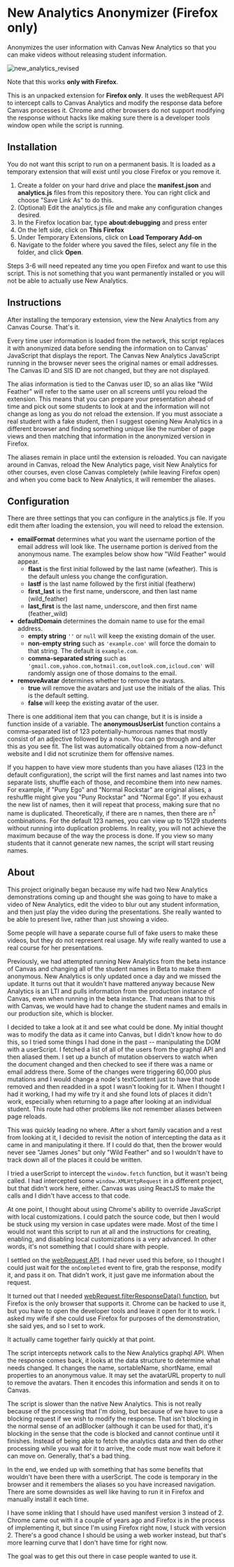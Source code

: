 # New Analytics Anonymizer (Firefox only)

Anonymizes the user information with Canvas New Analytics so that you can make videos without releasing student information.

![new_analytics_revised](https://user-images.githubusercontent.com/14840711/125204442-00db7280-e243-11eb-9989-7ea7b7c4f5a5.png)

Note that this works **only with Firefox**.

This is an unpacked extension for **Firefox only**. 
It uses the webRequest API to intercept calls to Canvas Analytics and modify the response data before Canvas processes it. 
Chrome and other browsers do not support modifying the response without hacks like making sure there is a developer tools window open while the script is running.

## Installation
You do not want this script to run on a permanent basis. It is loaded as a temporary extension that will exist until you close Firefox or you remove it.
1. Create a folder on your hard drive and place the **manifest.json** and **analytics.js** files from this repository there. You can right click and choose "Save Link As" to do this.
2. (Optional) Edit the analytics.js file and make any configuration changes desired.
3. In the Firefox location bar, type **about:debugging** and press enter
4. On the left side, click on **This Firefox**
5. Under Temporary Extensions, click on **Load Temporary Add-on**
6. Navigate to the folder where you saved the files, select any file in the folder, and click **Open**.

Steps 3-6 will need repeated any time you open Firefox and want to use this script. This is not something that you want permanently installed or you will not be able to actually use New Analytics.

## Instructions
After installing the temporary extension, view the New Analytics from any Canvas Course. That's it.

Every time user information is loaded from the network, this script replaces it with anonymized data before sending the information on to Canvas' JavaScript that displays the report.
The Canvas New Analytics JavaScript running in the browser never sees the original names or email addresses. The Canvas ID and SIS ID are not changed, but they are not displayed.

The alias information is tied to the Canvas user ID, so an alias like "Wild Feather" will refer to the same user on all screens until you reload the extension.
This means that you can prepare your presentation ahead of time and pick out some students to look at and the information will not change as long as you do not reload the extension.
If you must associate a real student with a fake student, then I suggest opening New Analytics in a different browser and finding something unique like the number of page views and then matching that information in the anonymized version in Firefox.

The aliases remain in place until the extension is reloaded. You can navigate around in Canvas, reload the New Analytics page, visit New Analytics for other courses,
even close Canvas completely (while leaving Firefox open) and when you come back to New Analytics, it will remember the aliases.

## Configuration
There are three settings that you can configure in the analytics.js file. If you edit them after loading the extension, you will need to reload the extension.

* **emailFormat** determines what you want the username portion of the email address will look like. The username portion is derived from the anonymous name. The examples below show how "Wild Feather" would appear.
  * **flast** is the first initial followed by the last name (wfeather). This is the default unless you change the configuration.
  * **lastf** is the last name followed by the first initial (featherw)
  * **first_last** is the first name, underscore, and then last name (wild_feather)
  * **last_first** is the last name, underscore, and then first name (feather_wild)
* **defaultDomain** determines the domain name to use for the email address.
  * **empty string** `''` or `null` will keep the existing domain of the user.
  * **non-empty string** such as `'example.com'` will force the domain to that string. The default is `example.com`.
  * **comma-separated string** such as `'gmail.com,yahoo.com,hotmail.com,outlook.com,icloud.com'` will randomly assign one of those domains to the email.
* **removeAvatar** determines whether to remove the avatars.
  * **true** will remove the avatars and just use the initials of the alias. This is the default setting.
  * **false** will keep the existing avatar of the user.

There is one additional item that you can change, but it is is inside a function inside of a variable. 
The **anonymousUserList** function contains a comma-separated list of 123 potentially-humorous names that mostly consist of an adjective followed by a noun.
You can go through and alter this as you see fit. The list was automatically obtained from a now-defunct website and I did not scrutinize them for offensive names.

If you happen to have view more students than you have aliases (123 in the default configuration), the script will the first names 
and last names into two separate lists, shuffle each of those, and recombine them into new names.
For example, if "Puny Ego" and "Normal Rockstar" are original alises, a reshuffle might give you "Puny Rockstar" and "Normal Ego".
If you exhaust the new list of names, then it will repeat that process, making sure that no name is duplicated.
Theoretically, if there are n names, then there are n<sup>2</sup> combinations. For the default 123 names, 
you can view up to 15129 students without running into duplication problems.
In reality, you will not achieve the maximum because of the way the process is done.
If you view so many students that it cannot generate new names, the script will start reusing names.

## About
This project originally began because my wife had two New Analytics demonstrations coming up and thought she was going to have to make a video of New Analytics, edit the
video to blur out any student information, and then just play the video during the presentations. She really wanted to be able to present live, rather than just showing
a video.

Some people will have a separate course full of fake users to make these videos, but they do not represent real usage. My wife really wanted to use a real course for her presentations.

Previously, we had attempted running New Analytics from the beta instance of Canvas and changing all of the student names in Beta to make them anonymous.
New Analytics is only updated once a day and we missed the update. It turns out that it wouldn't have mattered anyway because 
New Analytics is an LTI and pulls information from the production instance of Canvas, even when running in the beta instance.
That means that to this with Canvas, we would have had to change the student names and emails in our production site, which is blocker.

I decided to take a look at it and see what could be done. My initial thought was to modify the data as it came into Canvas, but I didn't know how to do this, so
I tried some things I had done in the past -- manipulating the DOM with a userScript. I fetched a list of all of the users from the graphql API and then aliased them.
I set up a bunch of mutation observers to watch when the document changed and then checked to see if there was a name or email address there. 
Some of the changes were triggering 60,000 plus mutations and I would change a node's textContent
just to have that node removed and then readded in a spot I wasn't looking for it.
When I thought I had it working, I had my wife try it and she found lots of places it didn't work, especially when returning to a page after looking at an individual student.
This route had other problems like not remember aliases between page reloads.

This was quickly leading no where. After a short family vacation and a rest from looking at it, 
I decided to revisit the notion of intercepting the data as it came in and manipulating it there. 
If I could do that, then the brower would never see "James Jones" but only "Wild Feather" and so I wouldn't have to track down all of the places it could be written.

I tried a userScript to intercept the `window.fetch` function, but it wasn't being called. 
I had intercepted some `window.XMLHttpRequest` in a different project, but that didn't work here, either. Canvas was using ReactJS to make the calls
and I didn't have access to that code.

At one point, I thought about using Chrome's ability to override JavaScript with local customizations. I could patch the source code, but then I would be stuck using
my version in case updates were made. Most of the time I would not want this script to run at all and the instructions for creating, enabling, and disabling local customizations is a very advanced.
In other words, it's not something that I could share with people.

I settled on the [webRequest API](https://developer.mozilla.org/en-US/docs/Mozilla/Add-ons/WebExtensions/API/webRequest). I had never used this before,
so I thought I could just wait for the `onCompleted` event to fire, grab the response, modify it, and pass it on. That didn't work, it just gave me information about the request.

It turned out that I needed [webRequest.filterResponseData() function](https://developer.mozilla.org/en-US/docs/Mozilla/Add-ons/WebExtensions/API/webRequest/filterResponseData), but
Firefox is the only browser that supports it. Chrome can be hacked to use it, but you have to open the developer tools and leave it open for it to work. I asked my wife if she could use Firefox for purposes of the demonstration, she said yes, and so I set to work.

It actually came together fairly quickly at that point.

The script intercepts network calls to the New Analytics graphql API. When the response comes back, it looks at the data structure
to determine what needs changed. It changes the name, sortableName, shortName, email properties to an anonymous value. 
It may set the avatarURL property to null to remove the avatars. Then it encodes this information and sends it on to Canvas.

The script is slower than the native New Analytics. This is not really because of the processing that I'm doing, 
but because of we have to use a blocking request if we wish to modify the response. That isn't blocking in the normal sense of an adBlocker (although
it can be used for that), it's blocking in the sense that the code is blocked and cannot continue until it finishes. Instead of being able to fetch the analytics data
and then do other processing while you wait for it to arrive, the code must now wait before it can move on. Generally, that's a bad thing.

In the end, we ended up with something that has some benefits that wouldn't have been there with a userScript. The code is temporary in the browser and it remembers
the aliases so you have increased navigation. There are some downsides as well like having to run it in Firefox and manually install it each time.

I have some inkling that I should have used manifest version 3 instead of 2. Chrome came out with it a couple of years ago and Firefox is in the process of implementing it,
but since I'm using Firefox right now, I stuck with version 2. There's a good chance I should be using a web worker instead, but that's more learning curve that I don't have
time for right now.

The goal was to get this out there in case people wanted to use it.
